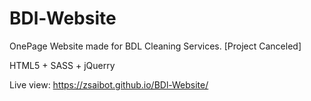 # BDl-Website
OnePage Website made for BDL Cleaning Services. [Project Canceled]

HTML5 + SASS + jQuerry

Live view: https://zsaibot.github.io/BDl-Website/
